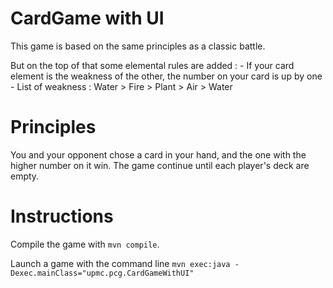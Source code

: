 # CardGame with UI

This game is based on the same principles as a classic battle.

But on the top of that some elemental rules are added :
    - If your card element is the weakness of the other, the number on your card is up by one
    - List of weakness : Water > Fire > Plant > Air > Water 

Principles
============

You and your opponent chose a card in your hand, and the one with the higher number on it win.
The game continue until each player's deck are empty.

Instructions
============

Compile the game with `mvn compile`.

Launch a game with the command line `mvn exec:java -Dexec.mainClass="upmc.pcg.CardGameWithUI"`
